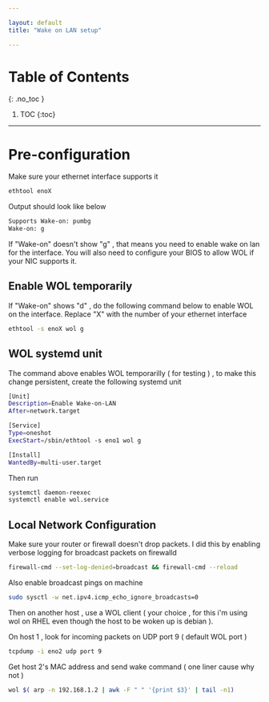 ```yaml
---

layout: default
title: "Wake on LAN setup"

---
```


# Table of Contents  
{: .no_toc }

1. TOC 
{:toc}

---


# Pre-configuration 

Make sure your ethernet interface supports it 
```bash
ethtool enoX
```

Output should look like below
```bash
Supports Wake-on: pumbg
Wake-on: g
```

If "Wake-on" doesn't show "g" , that means you need to enable wake on lan for the interface. You will also need to configure your BIOS to allow WOL if your NIC supports it.   

## Enable WOL temporarily 

If "Wake-on" shows "d" , do the following command below to enable WOL on the interface. Replace "X" with the number of your ethernet interface 
```bash
ethtool -s enoX wol g
```

## WOL systemd unit 

The command above enables WOL temporarilly ( for testing ) , to make this change persistent, create the following systemd unit 
```bash
[Unit]
Description=Enable Wake-on-LAN
After=network.target

[Service]
Type=oneshot
ExecStart=/sbin/ethtool -s eno1 wol g

[Install]
WantedBy=multi-user.target
```

Then run 
```bash
systemctl daemon-reexec
systemctl enable wol.service
```


## Local Network Configuration 

Make sure your router or firewall doesn't drop packets. I did this by enabling verbose logging for broadcast packets on firewalld 
```bash
firewall-cmd --set-log-denied=broadcast && firewall-cmd --reload
```

Also enable broadcast pings on machine 
```bash
sudo sysctl -w net.ipv4.icmp_echo_ignore_broadcasts=0
```

Then on another host , use a WOL client ( your choice , for this i'm using wol on RHEL even though the host to be woken up is debian ).

On host 1 , look for incoming packets on UDP port 9 ( default WOL port )
```bash
tcpdump -i eno2 udp port 9
```

Get host 2's MAC address and send wake command ( one liner cause why not  )
```bash
wol $( arp -n 192.168.1.2 | awk -F " " '{print $3}' | tail -n1) 
```
